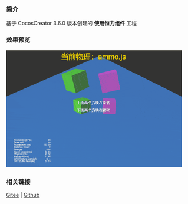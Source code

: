 ### 简介

基于 CocosCreator 3.6.0 版本创建的 **使用恒力组件** 工程

### 效果预览
![image](../../../gif/202203/2022030435.gif)

### 相关链接
[Gitee](https://gitee.com/mirrors_cocos-creator/example-3d/blob/master/physics-3d/assets/cases/scenes) | [Github](https://github.com/cocos-creator/example-3d/blob/master/physics-3d/assets/cases/scenes)